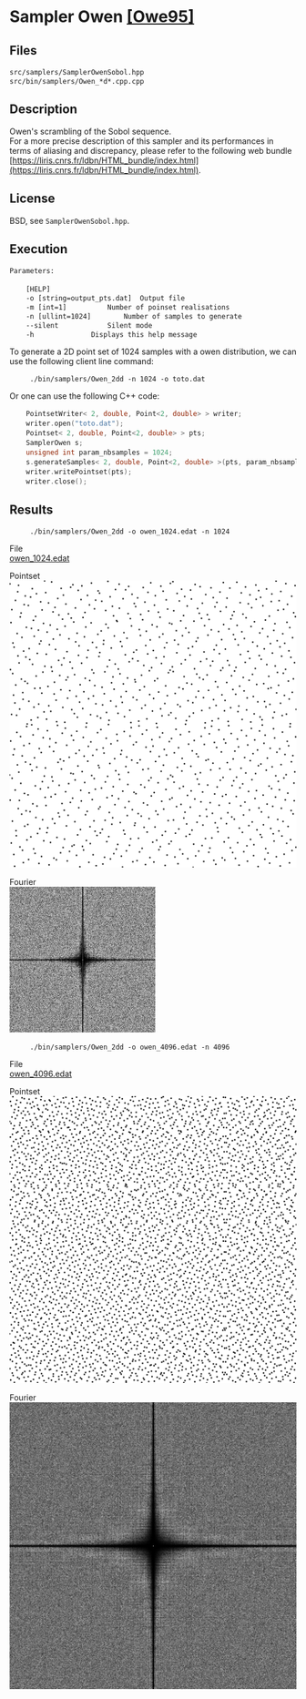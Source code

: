 # Sampler Owen [[Owe95]](https://statistics.stanford.edu/sites/default/files/EFS%20NSF%20464.pdf)

## Files

```
src/samplers/SamplerOwenSobol.hpp  
src/bin/samplers/Owen_*d*.cpp.cpp
```

## Description


Owen's scrambling of the Sobol sequence.  
For a more precise description of this sampler and its performances in terms of aliasing and discrepancy, please refer to the following web bundle [https://liris.cnrs.fr/ldbn/HTML_bundle/index.html](https://liris.cnrs.fr/ldbn/HTML_bundle/index.html).


## License

BSD, see `SamplerOwenSobol.hpp`.

## Execution


```
Parameters:  

	[HELP]
	-o [string=output_pts.dat]	Output file
	-m [int=1]			Number of poinset realisations
	-n [ullint=1024]		Number of samples to generate
	--silent 			Silent mode
	-h 				Displays this help message
```			

To generate a 2D point set of 1024 samples with a owen distribution, we can use the following client line command:

         ./bin/samplers/Owen_2dd -n 1024 -o toto.dat 

Or one can use the following C++ code:

``` cpp   
    PointsetWriter< 2, double, Point<2, double> > writer;
    writer.open("toto.dat");
    Pointset< 2, double, Point<2, double> > pts;
    SamplerOwen s;
    unsigned int param_nbsamples = 1024;
    s.generateSamples< 2, double, Point<2, double> >(pts, param_nbsamples);
    writer.writePointset(pts);
    writer.close();
```    			

## Results


         ./bin/samplers/Owen_2dd -o owen_1024.edat -n 1024 

File  
[owen_1024.edat](data/owen/owen_1024.edat)

Pointset  
[![](data/owen/owen_1024.png)](data/owen/owen_1024.png)

Fourier  
[![](data/owen/owen_1024_fourier.png)](data/owen/owen_1024_fourier.png)

         ./bin/samplers/Owen_2dd -o owen_4096.edat -n 4096 

File  
[owen_4096.edat](data/owen/owen_4096.edat)

Pointset  
[![](data/owen/owen_4096.png)](data/owen/owen_4096.png)

Fourier  
[![](data/owen/owen_4096_fourier.png)](data/owen/owen_4096_fourier.png)

